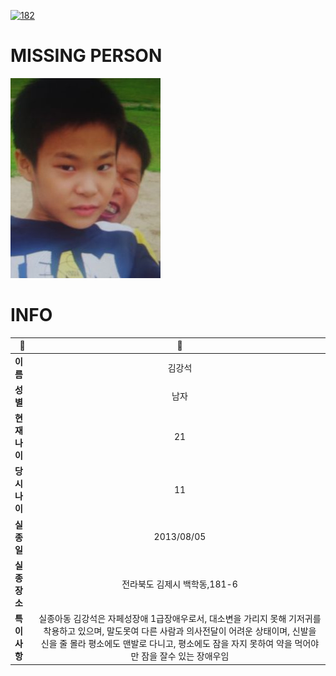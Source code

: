 [![182](https://img.shields.io/badge/%EC%8B%A4%EC%A2%85%EC%8B%A0%EA%B3%A0%EB%8A%94%20%EA%B5%AD%EB%B2%88%EC%97%86%EC%9D%B4-182-blue)](http://safe182.go.kr/index.do)

# MISSING PERSON

<img src="./missing_person.jpg">

# INFO

|🔑|💎|
|--|:--:|
|**이름**|김강석|
|**성별**|남자|
|**현재 나이**|21|
|**당시 나이**|11|
|**실종일**|2013/08/05|
|**실종 장소**|전라북도 김제시 백학동,181-6|
|**특이사항**|실종아동 김강석은 자페성장애 1급장애우로서, 대소변을 가리지 못해 기저귀를 착용하고 있으며, 말도못여 다른 사람과 의사전달이 어려운 상태이며, 신발을 신을 줄 몰라 평소에도 맨발로 다니고, 평소에도 잠을 자지 못하여 약을 먹어야만 잠을 잘수 있는 장애우임|
